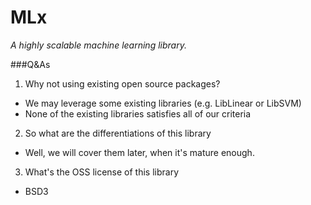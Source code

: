 # MLx
*A highly scalable machine learning library.*


###Q&As
1. Why not using existing open source packages?
  - We may leverage some existing libraries (e.g. LibLinear or LibSVM)
  - None of the existing libraries satisfies all of our criteria

2. So what are the differentiations of this library
  - Well, we will cover them later, when it's mature enough.

3. What's the OSS license of this library
  - BSD3
